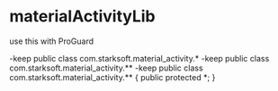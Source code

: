 # materialActivityLib


use this with ProGuard

-keep public class com.starksoft.material_activity.*
-keep public class com.starksoft.material_activity.**
-keep public class com.starksoft.material_activity.** {
		public protected *;
}
